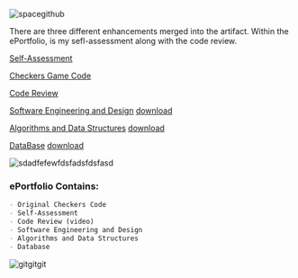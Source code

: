   

![spacegithub](https://user-images.githubusercontent.com/44255118/79651932-620eb600-8166-11ea-963f-c549c54d7695.jpg)

There are three different enhancements merged into the artifact. Within the ePortfolio, is my sefl-assessment along with the code review.<br />  

[Self-Assessment](https://github.com/marleneA07/-marlene07.github.io/blob/master/Professional_Self_Assessment.pdf)<br />

[Checkers Game Code](https://github.com/marleneA07/-marlene07.github.io/blob/master/Checkers_Game_Code)<br />

[Code Review](https://drive.google.com/file/d/1-bc0udAnHUpMCdDJKnXNe46bzSVxWG69/view)<br />

[Software Engineering and Design](https://github.com/marleneA07/-marlene07.github.io/blob/master/Software_Engineering_and_Design)
[download](Milestone_2_Software_Design.docx)<br />

[Algorithms and Data Structures](https://github.com/marleneA07/-marlene07.github.io/blob/master/Algorithm_and_Data_Structure)
[download](Milestone_3_Marlene_Azevedo.docx)<br />


[DataBase](https://github.com/marleneA07/-marlene07.github.io/blob/master/DataBase)
[download](Milestone_4_Databases.docx)<br />




![sdadfefewfdsfadsfdsfasd](https://user-images.githubusercontent.com/44255118/79630165-e3812c80-8103-11ea-8147-a454214c8279.png)


### ePortfolio Contains:
```markdown
- Original Checkers Code
- Self-Assessment
- Code Review (video)
- Software Engineering and Design
- Algorithms and Data Structures
- Database
```
![gitgitgit](https://user-images.githubusercontent.com/44255118/79629935-34902100-8102-11ea-8ee0-343fca77e24d.png)






















